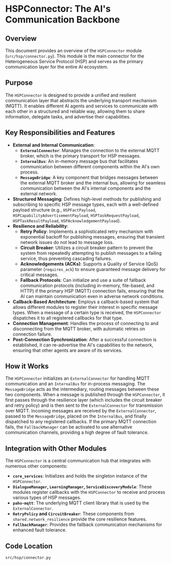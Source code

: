 # HSPConnector: The AI's Communication Backbone

## Overview

This document provides an overview of the `HSPConnector` module (`src/hsp/connector.py`). This module is the main connector for the Heterogeneous Service Protocol (HSP) and serves as the primary communication layer for the entire AI ecosystem.

## Purpose

The `HSPConnector` is designed to provide a unified and resilient communication layer that abstracts the underlying transport mechanism (MQTT). It enables different AI agents and services to communicate with each other in a structured and reliable way, allowing them to share information, delegate tasks, and advertise their capabilities.

## Key Responsibilities and Features

*   **External and Internal Communication**:
    *   **`ExternalConnector`**: Manages the connection to the external MQTT broker, which is the primary transport for HSP messages.
    *   **`InternalBus`**: An in-memory message bus that facilitates communication between different components within the AI's own process.
    *   **`MessageBridge`**: A key component that bridges messages between the external MQTT broker and the internal bus, allowing for seamless communication between the AI's internal components and the external network.
*   **Structured Messaging**: Defines high-level methods for publishing and subscribing to specific HSP message types, each with a well-defined payload structure (e.g., `HSPFactPayload`, `HSPCapabilityAdvertisementPayload`, `HSPTaskRequestPayload`, `HSPTaskResultPayload`, `HSPAcknowledgementPayload`).
*   **Resilience and Reliability**:
    *   **Retry Policy**: Implements a sophisticated retry mechanism with exponential backoff for publishing messages, ensuring that transient network issues do not lead to message loss.
    *   **Circuit Breaker**: Utilizes a circuit breaker pattern to prevent the system from repeatedly attempting to publish messages to a failing service, thus preventing cascading failures.
    *   **Acknowledgements (ACKs)**: Supports a Quality of Service (QoS) parameter (`requires_ack`) to ensure guaranteed message delivery for critical messages.
    *   **Fallback Protocols**: Can initialize and use a suite of fallback communication protocols (including in-memory, file-based, and HTTP) if the primary HSP (MQTT) connection fails, ensuring that the AI can maintain communication even in adverse network conditions.
*   **Callback-Based Architecture**: Employs a callback-based system that allows different modules to register their interest in specific message types. When a message of a certain type is received, the `HSPConnector` dispatches it to all registered callbacks for that type.
*   **Connection Management**: Handles the process of connecting to and disconnecting from the MQTT broker, with automatic retries on connection failure.
*   **Post-Connection Synchronization**: After a successful connection is established, it can re-advertise the AI's capabilities to the network, ensuring that other agents are aware of its services.

## How it Works

The `HSPConnector` initializes an `ExternalConnector` for handling MQTT communication and an `InternalBus` for in-process messaging. The `MessageBridge` acts as the intermediary, routing messages between these two components. When a message is published through the `HSPConnector`, it first passes through the resilience layer (which includes the circuit breaker and retry policy) and is then sent to the `ExternalConnector` for transmission over MQTT. Incoming messages are received by the `ExternalConnector`, passed to the `MessageBridge`, placed on the `InternalBus`, and finally dispatched to any registered callbacks. If the primary MQTT connection fails, the `FallbackManager` can be activated to use alternative communication channels, providing a high degree of fault tolerance.

## Integration with Other Modules

The `HSPConnector` is a central communication hub that integrates with numerous other components:

*   **`core_services`**: Initializes and holds the singleton instance of the `HSPConnector`.
*   **`DialogueManager`, `LearningManager`, `ServiceDiscoveryModule`**: These modules register callbacks with the `HSPConnector` to receive and process various types of HSP messages.
*   **`paho-mqtt`**: The underlying MQTT client library that is used by the `ExternalConnector`.
*   **`RetryPolicy` and `CircuitBreaker`**: These components from `shared.network_resilience` provide the core resilience features.
*   **`FallbackManager`**: Provides the fallback communication mechanisms for enhanced fault tolerance.

## Code Location

`src/hsp/connector.py`